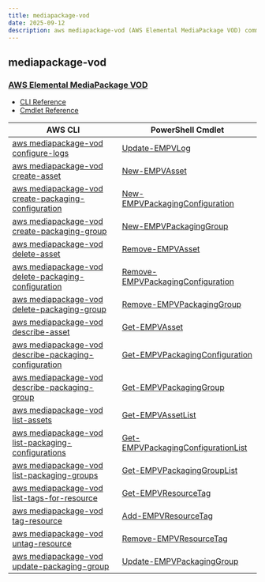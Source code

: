 ```yaml
---
title: mediapackage-vod
date: 2025-09-12
description: aws mediapackage-vod (AWS Elemental MediaPackage VOD) command/cmdlet list.
---
```


## mediapackage-vod

### [AWS Elemental MediaPackage VOD](https://aws.amazon.com/mediapackage/)

* [CLI Reference](https://awscli.amazonaws.com/v2/documentation/api/latest/reference/mediapackage-vod/index.html)
* [Cmdlet Reference](https://docs.aws.amazon.com/powershell/latest/reference/items/AWS_Elemental_MediaPackage_VOD_cmdlets.html)

|AWS CLI|PowerShell Cmdlet|
|----|----|
|[aws mediapackage-vod configure-logs](https://awscli.amazonaws.com/v2/documentation/api/latest/reference/mediapackage-vod/configure-logs.html)|[Update-EMPVLog](https://docs.aws.amazon.com/powershell/latest/reference/items/Update-EMPVLog.html)|
|[aws mediapackage-vod create-asset](https://awscli.amazonaws.com/v2/documentation/api/latest/reference/mediapackage-vod/create-asset.html)|[New-EMPVAsset](https://docs.aws.amazon.com/powershell/latest/reference/items/New-EMPVAsset.html)|
|[aws mediapackage-vod create-packaging-configuration](https://awscli.amazonaws.com/v2/documentation/api/latest/reference/mediapackage-vod/create-packaging-configuration.html)|[New-EMPVPackagingConfiguration](https://docs.aws.amazon.com/powershell/latest/reference/items/New-EMPVPackagingConfiguration.html)|
|[aws mediapackage-vod create-packaging-group](https://awscli.amazonaws.com/v2/documentation/api/latest/reference/mediapackage-vod/create-packaging-group.html)|[New-EMPVPackagingGroup](https://docs.aws.amazon.com/powershell/latest/reference/items/New-EMPVPackagingGroup.html)|
|[aws mediapackage-vod delete-asset](https://awscli.amazonaws.com/v2/documentation/api/latest/reference/mediapackage-vod/delete-asset.html)|[Remove-EMPVAsset](https://docs.aws.amazon.com/powershell/latest/reference/items/Remove-EMPVAsset.html)|
|[aws mediapackage-vod delete-packaging-configuration](https://awscli.amazonaws.com/v2/documentation/api/latest/reference/mediapackage-vod/delete-packaging-configuration.html)|[Remove-EMPVPackagingConfiguration](https://docs.aws.amazon.com/powershell/latest/reference/items/Remove-EMPVPackagingConfiguration.html)|
|[aws mediapackage-vod delete-packaging-group](https://awscli.amazonaws.com/v2/documentation/api/latest/reference/mediapackage-vod/delete-packaging-group.html)|[Remove-EMPVPackagingGroup](https://docs.aws.amazon.com/powershell/latest/reference/items/Remove-EMPVPackagingGroup.html)|
|[aws mediapackage-vod describe-asset](https://awscli.amazonaws.com/v2/documentation/api/latest/reference/mediapackage-vod/describe-asset.html)|[Get-EMPVAsset](https://docs.aws.amazon.com/powershell/latest/reference/items/Get-EMPVAsset.html)|
|[aws mediapackage-vod describe-packaging-configuration](https://awscli.amazonaws.com/v2/documentation/api/latest/reference/mediapackage-vod/describe-packaging-configuration.html)|[Get-EMPVPackagingConfiguration](https://docs.aws.amazon.com/powershell/latest/reference/items/Get-EMPVPackagingConfiguration.html)|
|[aws mediapackage-vod describe-packaging-group](https://awscli.amazonaws.com/v2/documentation/api/latest/reference/mediapackage-vod/describe-packaging-group.html)|[Get-EMPVPackagingGroup](https://docs.aws.amazon.com/powershell/latest/reference/items/Get-EMPVPackagingGroup.html)|
|[aws mediapackage-vod list-assets](https://awscli.amazonaws.com/v2/documentation/api/latest/reference/mediapackage-vod/list-assets.html)|[Get-EMPVAssetList](https://docs.aws.amazon.com/powershell/latest/reference/items/Get-EMPVAssetList.html)|
|[aws mediapackage-vod list-packaging-configurations](https://awscli.amazonaws.com/v2/documentation/api/latest/reference/mediapackage-vod/list-packaging-configurations.html)|[Get-EMPVPackagingConfigurationList](https://docs.aws.amazon.com/powershell/latest/reference/items/Get-EMPVPackagingConfigurationList.html)|
|[aws mediapackage-vod list-packaging-groups](https://awscli.amazonaws.com/v2/documentation/api/latest/reference/mediapackage-vod/list-packaging-groups.html)|[Get-EMPVPackagingGroupList](https://docs.aws.amazon.com/powershell/latest/reference/items/Get-EMPVPackagingGroupList.html)|
|[aws mediapackage-vod list-tags-for-resource](https://awscli.amazonaws.com/v2/documentation/api/latest/reference/mediapackage-vod/list-tags-for-resource.html)|[Get-EMPVResourceTag](https://docs.aws.amazon.com/powershell/latest/reference/items/Get-EMPVResourceTag.html)|
|[aws mediapackage-vod tag-resource](https://awscli.amazonaws.com/v2/documentation/api/latest/reference/mediapackage-vod/tag-resource.html)|[Add-EMPVResourceTag](https://docs.aws.amazon.com/powershell/latest/reference/items/Add-EMPVResourceTag.html)|
|[aws mediapackage-vod untag-resource](https://awscli.amazonaws.com/v2/documentation/api/latest/reference/mediapackage-vod/untag-resource.html)|[Remove-EMPVResourceTag](https://docs.aws.amazon.com/powershell/latest/reference/items/Remove-EMPVResourceTag.html)|
|[aws mediapackage-vod update-packaging-group](https://awscli.amazonaws.com/v2/documentation/api/latest/reference/mediapackage-vod/update-packaging-group.html)|[Update-EMPVPackagingGroup](https://docs.aws.amazon.com/powershell/latest/reference/items/Update-EMPVPackagingGroup.html)|

